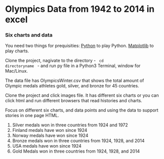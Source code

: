 # Olympics Data from 1942 to 2014 in excel
### Six charts and data

You need two things for prequisities:
[Python](https://www.python.org/download/release/3.0) to play Python. 
[Matplotlib](https://matplotlib.org/index.html) to play charts.

Clone the project, nagivate to the directory - <code> cd directoryname </code> - and run py file in a Python3 Terminal, window for Mac/Linux.

The data file has OlympicsWinter.csv that shows the total amount of Olympic medals athletes gold, silver, and bronze for 45 countries. 

Clone the project and click images file. It has different six charts or you can click html and run different browsers that read histories and charts. 

Focus on different six charts, and data points and using the data to support stories in one page HTML. 

1.	Silver medals won in three countries from 1924 and 1972
2.	Finland medals have won since 1924
3.	Norway medals have won since 1924
4.	Bronze medals won in three countries from 1924, 1928, and 2014
5.	USA medals have won since 1924
6.	Gold Medals won in three countries from 1924, 1928, and 2014
